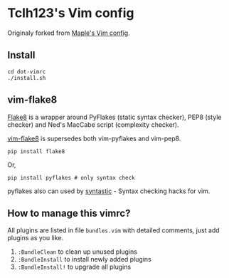 Tclh123's Vim config
==================

Originaly forked from [Maple's Vim config](https://github.com/humiaozuzu/dot-vimrc).

## Install

```
cd dot-vimrc
./install.sh
```

## vim-flake8

[Flake8](https://pypi.python.org/pypi/flake8/) is a wrapper around PyFlakes (static syntax checker), PEP8 (style checker) and Ned's MacCabe script (complexity checker).

[vim-flake8](https://github.com/nvie/vim-flake8) is supersedes both vim-pyflakes and vim-pep8.

```
pip install flake8
```

Or,

```
pip install pyflakes # only syntax check
```

pyflakes also can used by [syntastic](https://github.com/scrooloose/syntastic) - Syntax checking hacks for vim.

## How to manage this vimrc?

All plugins are listed in file `bundles.vim` with detailed comments, just add plugins as you like.

1. `:BundleClean` to clean up unused plugins
2. `:BundleInstall` to install newly added plugins
3. `:BundleInstall!` to upgrade all plugins
